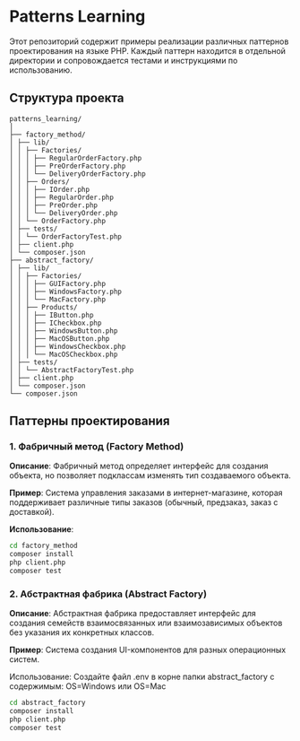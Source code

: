 # Patterns Learning

Этот репозиторий содержит примеры реализации различных паттернов проектирования на языке PHP. Каждый паттерн находится в отдельной директории и сопровождается тестами и инструкциями по использованию.

## Структура проекта
```
patterns_learning/  
│  
├── factory_method/  
│ ├── lib/  
│ │ ├── Factories/  
│ │ │ ├── RegularOrderFactory.php  
│ │ │ ├── PreOrderFactory.php  
│ │ │ └── DeliveryOrderFactory.php  
│ │ ├── Orders/  
│ │ │ ├── IOrder.php  
│ │ │ ├── RegularOrder.php  
│ │ │ ├── PreOrder.php  
│ │ │ └── DeliveryOrder.php  
│ │ └── OrderFactory.php  
│ ├── tests/  
│ │ └── OrderFactoryTest.php  
│ ├── client.php  
│ └── composer.json  
├── abstract_factory/
│ ├── lib/
│ │ ├── Factories/
│ │ │ ├── GUIFactory.php
│ │ │ ├── WindowsFactory.php
│ │ │ └── MacFactory.php
│ │ ├── Products/
│ │ │ ├── IButton.php
│ │ │ ├── ICheckbox.php
│ │ │ ├── WindowsButton.php
│ │ │ ├── MacOSButton.php
│ │ │ ├── WindowsCheckbox.php
│ │ │ └── MacOSCheckbox.php
│ ├── tests/
│ │ └── AbstractFactoryTest.php
│ ├── client.php  
│ └── composer.json
└── composer.json
```

## Паттерны проектирования

### 1. Фабричный метод (Factory Method)

**Описание**: Фабричный метод определяет интерфейс для создания объекта, но позволяет подклассам изменять тип создаваемого объекта.

**Пример**: Система управления заказами в интернет-магазине, которая поддерживает различные типы заказов (обычный, предзаказ, заказ с доставкой).

**Использование**:

```bash
cd factory_method
composer install
php client.php
composer test
```
### 2. Абстрактная фабрика (Abstract Factory)
**Описание**: Абстрактная фабрика предоставляет интерфейс для создания семейств взаимосвязанных или взаимозависимых объектов без указания их конкретных классов.

**Пример**: Система создания UI-компонентов для разных операционных систем.

Использование:
Создайте файл .env в корне папки abstract_factory с содержимым:
OS=Windows или OS=Mac

```bash
cd abstract_factory
composer install
php client.php
composer test
```

